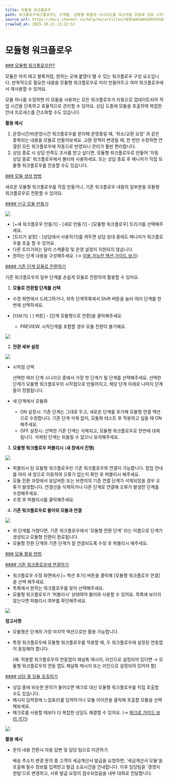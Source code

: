 ```yaml
---
title: 모듈형 워크플로우
path: 워크플로우워크플로우는 고객별, 상황별 맞춤형 시나리오를 레고처럼 조립해 상담 시작부터 끝까지 자동화할 수 있는 강력한 기능입니다. 맞춤형 시나리오와 AI를 통해 고객 경험과 상담 자동 처리를 모두 책임집니다.11개의 아티클 > 워크플로우 설정하기워크플로우를 생성하고 설정해봅시다4개의 아티클 > 모듈형 워크플로우모듈형 워크플로우는 트리거 없이 생성하는 워크플로우로, 다른 워크플로우 또는 상담 중 원하는 상황에서 불러와 사용할 수 있습니다.
source_url: https://docs.channel.io/help/ko/articles/%EB%AA%A8%EB%93%88%ED%98%95-%EC%9B%8C%ED%81%AC%ED%94%8C%EB%A1%9C%EC%9A%B0-7f06f167
crawled_at: 2025-10-21 23:22:53
---
```


# 모듈형 워크플로우

[### 모듈형 워크플로우란?](#모듈형-워크플로우란?)

모듈은 마치 레고 블록처럼, 원하는 곳에 붙였다 뗄 수 있는 워크플로우 구성 요소입니다. 반복적으로 필요한 내용을 모듈형 워크플로우로 미리 만들어두고 여러 워크플로우에서 재사용할 수 있어요.

모듈 하나를 수정하면 이 모듈을 사용하는 모든 워크플로우가 자동으로 업데이트되어 작업 시간을 단축하고 효율적으로 관리할 수 있어요. 상담 도중에 모듈을 호출하여 복잡한 안내 프로세스를 간소화할 수도 있습니다.

**활용 예시**

1. 운영시간/비운영시간 워크플로우를 분리해 운영중일 때, '취소/교환 요청' 과 같은 중복되는 내용을 모듈로 만들어보세요. 교환 정책이 변경될 때, 한 번만 수정하면 연결된 모든 워크플로우에 자동으로 반영되니 관리가 훨씬 편리합니다.
2. 상담 종료 시 상담 만족도 조사를 받고 싶다면, 모듈형 워크플로우로 만들어 '자동 상담 종료' 워크플로우에서 불러와 사용하세요. 또는 상담 종료 후 매니저가 직접 모듈형 워크플로우를 전송할 수도 있습니다.

[### 모듈 생성 방법](#모듈-생성-방법-)

새로운 모듈형 워크플로우를 직접 만들거나, 기존 워크플로우 내용의 일부분을 모듈형 워크플로우로 전환할 수 있어요.

[#### 신규 모듈 만들기](#신규-모듈-만들기-)

![](https://cf.channel.io/document/spaces/6/articles/56993/revisions/111955/usermedia/6757f9d43627dd0a587b)

* [+새 워크플로우 만들기] - [새로 만들기] - [모듈형 워크플로우] 트리거를 선택해주세요.
* [트리거 설정] - [상담에서 사용하기]를 켜두면 상담 응대 중에도 매니저가 워크플로우를 호출 할 수 있어요.
* 다른 트리거와는 달리 스케줄링 및 운영 설정이 지원되지 않습니다.
* 원하는 단계 내용을 구성해주세요. (→ [이용 가능한 액션 가이드 보기](https://docs.channel.io/help/ko/articles/%EC%95%A1%EC%85%98-33ffa757))

[#### 기존 단계 모듈로 전환하기](#기존-단계-모듈로-전환하기)

기존 워크플로우의 일부 단계를 손쉽게 모듈로 전환하여 활용할 수 있어요.

1. **모듈로 전환할 단계를 선택**

* 수정 화면에서 드래그하거나, 좌측 단계목록에서 Shift 버튼을 눌러 여러 단계를 한번에 선택하세요.
* [더보기(**⋮**) 버튼] - [단계 모듈형으로 전환]을 클릭해주세요.

  * PREVIEW. 시작단계를 포함할 경우 모듈 전환이 불가해요.

![](https://cf.channel.io/document/spaces/6/articles/56993/revisions/111955/usermedia/6757fb981bf593c59b4a)

2. **전환 세부 설정**

![](https://cf.channel.io/document/spaces/6/articles/56993/revisions/111955/usermedia/675809d62c2f2a370cbf)

* 시작점 선택

  선택한 여러 단계 시나리오 중에서 가장 첫 단계가 될 단계를 선택해주세요. 선택한 단계가 모듈형 워크플로우의 시작점으로 만들어지고, 해당 단계 아래로 나머지 단계들이 정렬됩니다.

* 새 단계에서 모듈화

  * ON 설정시: 기존 단계는 그대로 두고, 새로운 단계를 추가해 모듈형 연결 액션으로 수정합니다. 기존 단계 삭제 없이, 모듈화 테스트 후 적용하고 싶을 때 ON 해주세요.
  * OFF 설정시: 선택한 기존 단계는 삭제되고, 모듈형 워크플로우로 한번에 대체됩니다. 삭제된 단계는 되돌릴 수 없으니 유의해주세요.

3. **모듈형 워크플로우 퍼블리시** (**새 창에서 진행)**

![](https://cf.channel.io/document/spaces/6/articles/56993/revisions/111955/usermedia/67581e2630f80283f19f)

* 퍼블리시 된 모듈형 워크플로우만 기존 워크플로우와 연결이 가능합니다. 팝업 안내를 따라 새 창으로 이동하여 오류가 없는지 확인 후 퍼블리시 해주세요.
* 모듈 전환 과정에서 응답버튼 또는 브랜치의 기존 연결 단계가 삭제되었을 경우 오류가 발생합니다. 연결선을 삭제하거나 다른 단계로 연결해 오류가 발생한 단계를 수정해주세요.
* 수정 후 퍼블리시를 클릭해주세요.

4. **기존 워크플로우로 돌아와 모듈과 연결**

![](https://cf.channel.io/document/spaces/6/articles/149576/revisions/261901/usermedia/6810cd4945c3d33ce438)

* 위 단계를 거쳤다면, 기존 워크플로우에서 '모듈형 전환 단계' 라는 이름으로 단계가 생성되고 모듈형 전환이 완료됩니다.
* 모듈형 전환 단계와 기존 단계가 잘 연결되도록 수정 후 퍼블리시 해주세요.

[### 모듈 활용 방법](#모듈-활용-방법-)

[#### 기존 워크플로우에 연결하기](#기존-워크플로우에-연결하기)

* 워크플로우 수정 화면에서 [+ 액션 추가] 버튼을 클릭해 [모듈형 워크플로우 연결]을 선택 해주세요.
* 목록에서 원하는 워크플로우를 찾아 선택해주세요.
* 모듈형 워크플로우가 ‘퍼블리시’ 상태여야 불러와 사용할 수 있어요. 목록에 보이지 않는다면 퍼블리시 여부를 확인해주세요.

![](https://cf.channel.io/document/spaces/6/articles/149576/revisions/261901/usermedia/6810ce5767c26576d9e5)

**참고사항**

* 모듈형은 단계의 가장 마지막 액션으로만 활용 가능합니다.
* 특정 워크플로우에 모듈형 워크플로우를 적용할 때, 두 워크플로우에 설정된 연동앱이 동일해야 합니다.

  (예: 적용할 워크플로우의 연동앱이 채널톡 메시지, 라인으로 설정되어 있다면 → 모듈형 워크플로우의 연동 앱도 채널톡 메시지 또는 라인으로 설정되어 있어야 함)

[#### 상담 중 모듈 호출하기](#상담-중-모듈-호출하기-)

* 상담 중에 비슷한 문의가 들어오면 매크로 대신 모듈형 워크플로우를 직접 호출할 수도 있습니다.
* 메시지 입력창에 느낌표(!)를 입력하거나 모듈 아이콘을 클릭해 호출할 모듈을 선택해보세요.
* 매크로를 사용할 때보다 더 복잡한 상담도 해결할 수 있어요. (→ [매크로 가이드 보러 가기](https://docs.channel.io/help/ko/articles/a5905ef6-%EB%A7%A4%ED%81%AC%EB%A1%9C))

![](https://cf.channel.io/document/spaces/6/articles/56993/revisions/111955/usermedia/675820c36c9a48e58c58)

**활용 예시**

* 문의 내용 전환시 자동 답변 및 담당 팀으로 이관하기

  배송 주소지 변경 문의 중 고객이 세금계산서 발급을 요청하면, '세금계산서 모듈'을 호출해 필수 정보를 입력받고 발급 소요시간을 안내합니다. 이후 담당팀을 '경영지원팀'으로 변경하고, 서류 발급 요청이 접수되었음을 내부 대화로 전달합니다.